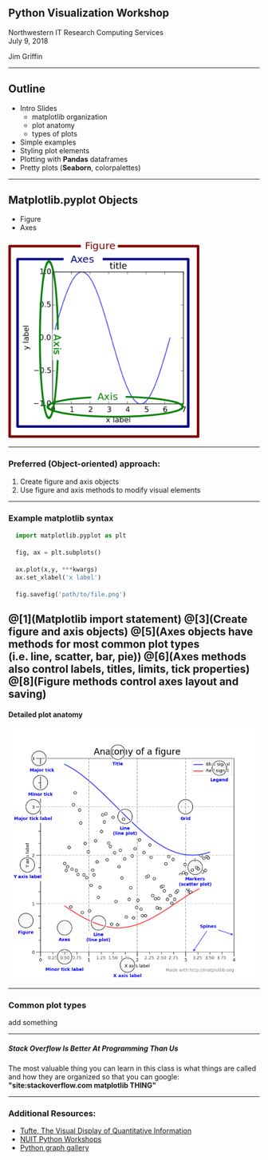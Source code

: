 ## Python Visualization Workshop


Northwestern IT Research Computing Services  
July 9, 2018  

Jim Griffin

---
## Outline

* Intro Slides
  * matplotlib organization
  * plot anatomy
  * types of plots  
* Simple examples
* Styling plot elements  
* Plotting with **Pandas** dataframes  
* Pretty plots (**Seaborn**, colorpalettes)  

---

## Matplotlib.pyplot Objects
  * Figure  
  * Axes  
<img src="Images/plotparts.png" style="max-height: 400px;"/>

---

### Preferred (Object-oriented) approach:

  1. Create figure and axis objects
  2. Use figure and axis methods to modify visual elements

---

### Example matplotlib syntax

```python
  import matplotlib.pyplot as plt

  fig, ax = plt.subplots()

  ax.plot(x,y, ***kwargs)
  ax.set_xlabel('x label')

  fig.savefig('path/to/file.png')
```
@[1](Matplotlib import statement)
@[3](Create figure and axis objects)
@[5](Axes objects have methods for most common plot types</br>(i.e. line, scatter, bar, pie))
@[6](Axes methods also control labels, titles, limits, tick properties)
@[8](Figure methods control axes layout and saving)
---

#### Detailed plot anatomy

<img src="Images/anatomy1.png" style="max-height: 550px;"/>

---

### Common plot types

add something

---
##### Stack Overflow Is Better At Programming Than Us

The most valuable thing you can learn in this class is what things are called and how they are organized so that you can google:  
 **"site:stackoverflow.com matplotlib THING"**


---
### Additional Resources:

* [Tufte, The Visual Display of Quantitative Information](https://github.com/yowenter/books/blob/master/Design/Edward%20R%20Tufte%20-The%20Visual%20Display%20of%20Quantitative%20Information.pdf)
* [NUIT Python Workshops](https://github.com/nuitrcs/pythonworkshops)
* [Python graph gallery](https://python-graph-gallery.com/)
